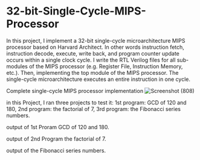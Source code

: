 # 32-bit-Single-Cycle-MIPS-Processor
In this project, I implement a 32-bit single-cycle microarchitecture MIPS processor based on Harvard Architect.  In other words instruction fetch, instruction decode, execute, write back, and program counter update occurs within a single clock cycle. I write the RTL Verilog files for all sub-modules of the MIPS processor (e.g. Register File, Instruction Memory, etc.). Then, implementing the top module of the MIPS processor. The single-cycle microarchitecture executes an entire instruction in one cycle.

Complete single-cycle MIPS processor implementation 
![Screenshot (808)](https://user-images.githubusercontent.com/82789012/187975733-fd1aadc1-9656-4d85-9c1f-109b2ef47658.png)


in this Project, I ran three projects to test it:
1st program: GCD of 120 and 180, 2nd program: the factorial of 7, 3rd program: the Fibonacci series numbers.

output of 1st Proram GCD of 120 and 180.


output of 2nd Program the factorial of 7.


output of the Fibonacci series numbers.




